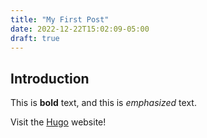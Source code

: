 ```yaml
---
title: "My First Post"
date: 2022-12-22T15:02:09-05:00
draft: true
---
```

## Introduction

This is **bold** text, and this is *emphasized* text.

Visit the [Hugo](https://gohugo.io) website!
